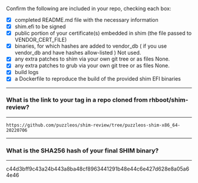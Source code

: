Confirm the following are included in your repo, checking each box:

 - [X] completed README.md file with the necessary information
 - [X] shim.efi to be signed
 - [X] public portion of your certificate(s) embedded in shim (the file passed to VENDOR_CERT_FILE)
 - [X] binaries, for which hashes are added to vendor_db ( if you use vendor_db and have hashes allow-listed )
Not used.
 - [X] any extra patches to shim via your own git tree or as files
None.
 - [X] any extra patches to grub via your own git tree or as files
None.
 - [X] build logs
 - [X] a Dockerfile to reproduce the build of the provided shim EFI binaries

-------------------------------------------------------------------------------
### What is the link to your tag in a repo cloned from rhboot/shim-review?
-------------------------------------------------------------------------------

`https://github.com/puzzleos/shim-review/tree/puzzleos-shim-x86_64-20220706`

-------------------------------------------------------------------------------
### What is the SHA256 hash of your final SHIM binary?
-------------------------------------------------------------------------------
c44d3bff9c43a24b443a8ba48cf8963441291b48e44c6e427d628e8a05a64e46
